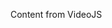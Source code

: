 <!--
name: lab
version : "0.1"
title : "Lab Assignment"
description: "Get learners using VideoJS"
coverImage : "http://www.publicdomainpictures.net/pictures/100000/nahled/vhs-tape.jpg"
license : "CC Attribution-ShareAlike 4.0"
-->

<!-- @section, "title": "Putting it all together" -->

Content from VideoJS
